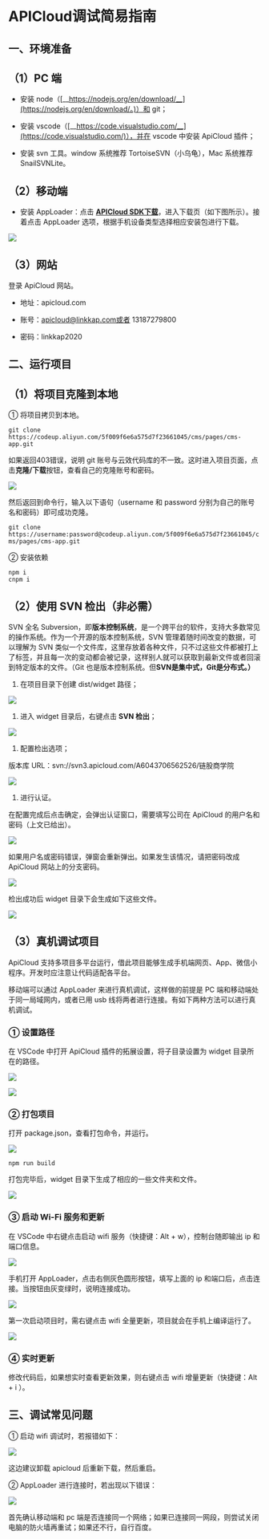 # APICloud调试简易指南

## 一、环境准备

## （1）PC 端

- 安装 node（[__https://nodejs.org/en/download/__](https://nodejs.org/en/download/。)）和 git；

- 安装 vscode（[__https://code.visualstudio.com/__](https://code.visualstudio.com/)），并在 vscode 中安装 ApiCloud 插件；

- 安装 svn 工具。window 系统推荐 TortoiseSVN（小乌龟），Mac 系统推荐 SnailSVNLite。

## （2）移动端

- 安装 AppLoader：点击 [__APICloud SDK下载__](https://docs.apicloud.com/Download/download)，进入下载页（如下图所示）。接着点击 AppLoader 选项，根据手机设备类型选择相应安装包进行下载。

![](/images/auto/APICloud%20%E8%B0%83%E8%AF%95%E7%AE%80%E6%98%93%E6%8C%87%E5%8D%97/image1.png)

## （3）网站

登录 ApiCloud 网站。

- 地址：apicloud.com

- 账号：apicloud@linkkap.com或者 13187279800 

- 密码：linkkap2020



## 二、运行项目

## （1）将项目克隆到本地

① 将项目拷贝到本地。


`git clone https://codeup.aliyun.com/5f009f6e6a575d7f23661045/cms/pages/cms-app.git`



如果返回403错误，说明 git 账号与云效代码库的不一致。这时进入项目页面，点击**克隆/下载**按钮，查看自己的克隆账号和密码。

![](/images/auto/APICloud%20%E8%B0%83%E8%AF%95%E7%AE%80%E6%98%93%E6%8C%87%E5%8D%97/image2.png)

然后返回到命令行，输入以下语句（username 和 password 分别为自己的账号名和密码）即可成功克隆。

`git clone https://username:password@codeup.aliyun.com/5f009f6e6a575d7f23661045/cms/pages/cms-app.git`

② 安装依赖

```text
npm i
cnpm i
```

## （2）使用 SVN 检出（非必需）

SVN 全名 Subversion，即**版本控制系统**，是一个跨平台的软件，支持大多数常见的操作系统。作为一个开源的版本控制系统，SVN 管理着随时间改变的数据，可以理解为 SVN 类似一个文件库，这里存放着各种文件，只不过这些文件都被打上了标签，并且每一次的变动都会被记录，这样别人就可以获取到最新文件或者回滚到特定版本的文件。（Git 也是版本控制系统。但**SVN是集中式，Git是分布式。）**

1. 在项目目录下创建 dist/widget 路径；

![](/images/auto/APICloud%20%E8%B0%83%E8%AF%95%E7%AE%80%E6%98%93%E6%8C%87%E5%8D%97/image3.png)

1. 进入 widget 目录后，右键点击 **SVN 检出**；

![](/images/auto/APICloud%20%E8%B0%83%E8%AF%95%E7%AE%80%E6%98%93%E6%8C%87%E5%8D%97/image4.png)

1. 配置检出选项；

版本库 URL：svn://svn3.apicloud.com/A6043706562526/链股商学院

![](/images/auto/APICloud%20%E8%B0%83%E8%AF%95%E7%AE%80%E6%98%93%E6%8C%87%E5%8D%97/image5.png)

1. 进行认证。

在配置完成后点击确定，会弹出认证窗口，需要填写公司在 ApiCloud 的用户名和密码（上文已给出）。

![](/images/auto/APICloud%20%E8%B0%83%E8%AF%95%E7%AE%80%E6%98%93%E6%8C%87%E5%8D%97/image6.png)

如果用户名或密码错误，弹窗会重新弹出。如果发生该情况，请把密码改成 ApiCloud 网站上的分支密码。

![](/images/auto/APICloud%20%E8%B0%83%E8%AF%95%E7%AE%80%E6%98%93%E6%8C%87%E5%8D%97/image7.png)

检出成功后 widget 目录下会生成如下这些文件。

![](/images/auto/APICloud%20%E8%B0%83%E8%AF%95%E7%AE%80%E6%98%93%E6%8C%87%E5%8D%97/image8.png)



## （3）真机调试项目

ApiCloud 支持多项目多平台运行，借此项目能够生成手机端网页、App、微信小程序。开发时应注意让代码适配各平台。

移动端可以通过 AppLoader 来进行真机调试，这样做的前提是 PC 端和移动端处于同一局域网内，或者已用 usb 线将两者进行连接。有如下两种方法可以进行真机调试。

### ① 设置路径

在 VSCode 中打开 ApiCloud 插件的拓展设置，将子目录设置为 widget 目录所在的路径。

![](/images/auto/APICloud%20%E8%B0%83%E8%AF%95%E7%AE%80%E6%98%93%E6%8C%87%E5%8D%97/image9.png)

![](/images/auto/APICloud%20%E8%B0%83%E8%AF%95%E7%AE%80%E6%98%93%E6%8C%87%E5%8D%97/image10.png)

### ② 打包项目

打开 package.json，查看打包命令，并运行。

![](/images/auto/APICloud%20%E8%B0%83%E8%AF%95%E7%AE%80%E6%98%93%E6%8C%87%E5%8D%97/image11.png)

```text
npm run build
```

打包完毕后，widget 目录下生成了相应的一些文件夹和文件。

![](/images/auto/APICloud%20%E8%B0%83%E8%AF%95%E7%AE%80%E6%98%93%E6%8C%87%E5%8D%97/image12.png)

### ③ 启动 Wi-Fi 服务和更新

在 VSCode 中右键点击启动 wifi 服务（快捷键：Alt + w），控制台随即输出 ip 和端口信息。

![](/images/auto/APICloud%20%E8%B0%83%E8%AF%95%E7%AE%80%E6%98%93%E6%8C%87%E5%8D%97/image13.png)

手机打开 AppLoader，点击右侧灰色圆形按钮，填写上面的 ip 和端口后，点击连接。当按钮由灰变绿时，说明连接成功。

![](/images/auto/APICloud%20%E8%B0%83%E8%AF%95%E7%AE%80%E6%98%93%E6%8C%87%E5%8D%97/image14.png)

第一次启动项目时，需右键点击 wifi 全量更新，项目就会在手机上编译运行了。

![](/images/auto/APICloud%20%E8%B0%83%E8%AF%95%E7%AE%80%E6%98%93%E6%8C%87%E5%8D%97/image15.png)

### ④ 实时更新

修改代码后，如果想实时查看更新效果，则右键点击 wifi 增量更新（快捷键：Alt + i ）。

## 三、调试常见问题



① 启动 wifi 调试时，若报错如下：

![](/images/auto/APICloud%20%E8%B0%83%E8%AF%95%E7%AE%80%E6%98%93%E6%8C%87%E5%8D%97/image16.png)

这边建议卸载 apicloud 后重新下载，然后重启。

② AppLoader 进行连接时，若出现以下错误：

![](/images/auto/APICloud%20%E8%B0%83%E8%AF%95%E7%AE%80%E6%98%93%E6%8C%87%E5%8D%97/image17.png)

首先确认移动端和 pc 端是否连接同一个网络；如果已连接同一网段，则尝试关闭电脑的防火墙再重试；如果还不行，自行百度。





